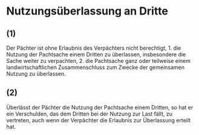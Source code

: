 # Nutzungsüberlassung an Dritte



## (1)

 Der Pächter ist ohne Erlaubnis des Verpächters nicht berechtigt,  1.
 die Nutzung der Pachtsache einem Dritten zu überlassen, insbesondere die Sache weiter zu verpachten,
 2.
 die Pachtsache ganz oder teilweise einem landwirtschaftlichen Zusammenschluss zum Zwecke der gemeinsamen Nutzung zu überlassen.


## (2)

 Überlässt der Pächter die Nutzung der Pachtsache einem Dritten, so hat er ein Verschulden, das dem Dritten bei der Nutzung zur Last fällt, zu vertreten, auch wenn der Verpächter die Erlaubnis zur Überlassung erteilt hat. 

